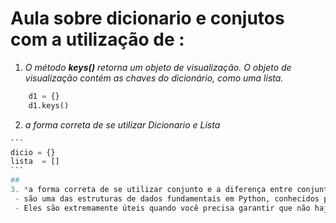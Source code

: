 # Aula sobre dicionario e conjutos com a utilização de :
1. *O método **keys()** retorna um objeto de visualização. O objeto de visualização contém as chaves do dicionário, como uma lista.*
```python
    d1 = {}
    d1.keys()
```
2. *a forma correta de se utilizar Dicionario e Lista*
~~~~python
```
dicio = {} 
lista  = []
```
##
3. *a forma correta de se utilizar conjunto e a diferença entre conjunto e dicionario*
 - são uma das estruturas de dados fundamentais em Python, conhecidos por sua capacidade de armazenar coleções de elementos exclusivos
 - Eles são extremamente úteis quando você precisa garantir que não haja duplicatas em seus dados e não se preocupa com a ordem em que esses elementos são mantidos.